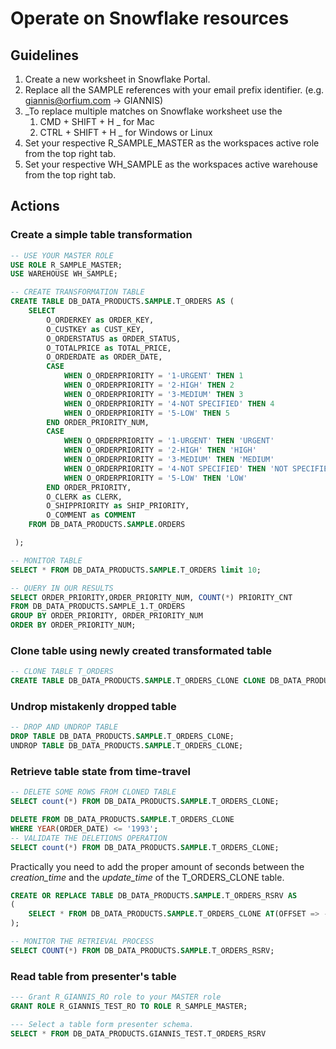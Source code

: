 # Operate on Snowflake resources

## Guidelines
1. Create a new worksheet in Snowflake Portal.
2. Replace all the SAMPLE references with your email prefix identifier. (e.g. giannis@orfium.com -> GIANNIS)
3. _To replace multiple matches on Snowflake worksheet use the 
   1. CMD + SHIFT + H _ for Mac 
   2. CTRL + SHIFT + H _ for Windows or Linux
4. Set your respective R_SAMPLE_MASTER as the workspaces active role from the top right tab.
5. Set your respective WH_SAMPLE as the workspaces active warehouse from the top right tab.

## Actions
### Create a simple table transformation
```sql
-- USE YOUR MASTER ROLE
USE ROLE R_SAMPLE_MASTER;
USE WAREHOUSE WH_SAMPLE;

-- CREATE TRANSFORMATION TABLE
CREATE TABLE DB_DATA_PRODUCTS.SAMPLE.T_ORDERS AS (
    SELECT 
        O_ORDERKEY as ORDER_KEY,
        O_CUSTKEY as CUST_KEY,
        O_ORDERSTATUS as ORDER_STATUS,
        O_TOTALPRICE as TOTAL_PRICE,
        O_ORDERDATE as ORDER_DATE,
        CASE 
            WHEN O_ORDERPRIORITY = '1-URGENT' THEN 1
            WHEN O_ORDERPRIORITY = '2-HIGH' THEN 2
            WHEN O_ORDERPRIORITY = '3-MEDIUM' THEN 3
            WHEN O_ORDERPRIORITY = '4-NOT SPECIFIED' THEN 4
            WHEN O_ORDERPRIORITY = '5-LOW' THEN 5
        END ORDER_PRIORITY_NUM,
        CASE 
            WHEN O_ORDERPRIORITY = '1-URGENT' THEN 'URGENT'
            WHEN O_ORDERPRIORITY = '2-HIGH' THEN 'HIGH'
            WHEN O_ORDERPRIORITY = '3-MEDIUM' THEN 'MEDIUM'
            WHEN O_ORDERPRIORITY = '4-NOT SPECIFIED' THEN 'NOT SPECIFIED'
            WHEN O_ORDERPRIORITY = '5-LOW' THEN 'LOW'
        END ORDER_PRIORITY,
        O_CLERK as CLERK,
        O_SHIPPRIORITY as SHIP_PRIORITY,
        O_COMMENT as COMMENT
    FROM DB_DATA_PRODUCTS.SAMPLE.ORDERS

 );

-- MONITOR TABLE
SELECT * FROM DB_DATA_PRODUCTS.SAMPLE.T_ORDERS limit 10;

-- QUERY IN OUR RESULTS
SELECT ORDER_PRIORITY,ORDER_PRIORITY_NUM, COUNT(*) PRIORITY_CNT 
FROM DB_DATA_PRODUCTS.SAMPLE_1.T_ORDERS
GROUP BY ORDER_PRIORITY, ORDER_PRIORITY_NUM
ORDER BY ORDER_PRIORITY_NUM;
```

### Clone table using newly created transformated table
```sql
-- CLONE TABLE T_ORDERS
CREATE TABLE DB_DATA_PRODUCTS.SAMPLE.T_ORDERS_CLONE CLONE DB_DATA_PRODUCTS.SAMPLE.T_ORDERS;
```

### Undrop mistakenly dropped table
```sql
-- DROP AND UNDROP TABLE
DROP TABLE DB_DATA_PRODUCTS.SAMPLE.T_ORDERS_CLONE;
UNDROP TABLE DB_DATA_PRODUCTS.SAMPLE.T_ORDERS_CLONE;
```

### Retrieve table state from time-travel
```sql
-- DELETE SOME ROWS FROM CLONED TABLE
SELECT count(*) FROM DB_DATA_PRODUCTS.SAMPLE.T_ORDERS_CLONE;

DELETE FROM DB_DATA_PRODUCTS.SAMPLE.T_ORDERS_CLONE
WHERE YEAR(ORDER_DATE) <= '1993';
-- VALIDATE THE DELETIONS OPERATION
SELECT count(*) FROM DB_DATA_PRODUCTS.SAMPLE.T_ORDERS_CLONE;
```

Practically you need to add the proper amount of seconds
between the _creation_time_ and the _update_time_ of the T_ORDERS_CLONE table.
```sql
CREATE OR REPLACE TABLE DB_DATA_PRODUCTS.SAMPLE.T_ORDERS_RSRV AS
(
    SELECT * FROM DB_DATA_PRODUCTS.SAMPLE.T_ORDERS_CLONE AT(OFFSET => -60)
);

-- MONITOR THE RETRIEVAL PROCESS
SELECT COUNT(*) FROM DB_DATA_PRODUCTS.SAMPLE.T_ORDERS_RSRV;

```

### Read table from presenter's table
```sql
--- Grant R_GIANNIS_RO role to your MASTER role
GRANT ROLE R_GIANNIS_TEST_RO TO ROLE R_SAMPLE_MASTER;

--- Select a table form presenter schema.
SELECT * FROM DB_DATA_PRODUCTS.GIANNIS_TEST.T_ORDERS_RSRV
```
